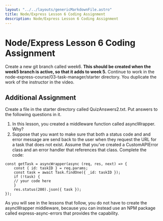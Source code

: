 ```yaml
---
layout: "../../layouts/genericMarkdownFile.astro"
title: Node/Express Lesson 6 Coding Assignment
description: Node/Express Lesson 6 Coding Assignment
---
```


# Node/Express Lesson 6 Coding Assignment

Create a new git branch called week6. **This should be created when the week5 branch is active, so that it adds to week 5.** Continue to work in the node-express-course/03-task-manager/starter directory. You
duplicate the work of the instructor in the video.

## Additional Assignment

Create a file in the starter directory called QuizAnswers2.txt. Put answers to the following questions in it.

1.  In this lesson, you created a middleware function called asyncWrapper. Why?
2.  Suppose that you want to make sure that both a status code and and error message are send back to the user when they request the URL for a task that does not exist. Assume that you've created a CustomAPIError class and an error handler that references that class. Complete the code:

```
const getTask = asyncWrapper(async (req, res, next) => {
    const { id: taskID } = req.params;
    const task = await Task.findOne({ _id: taskID });
    if (!task) {
    // your code here
    }
    res.status(200).json({ task });
});
```

As you will see in the lessons that follow, you do not have to create the asyncWrapper middleware, because you can instead use an NPM package called express-async-errors that provides the capability.

